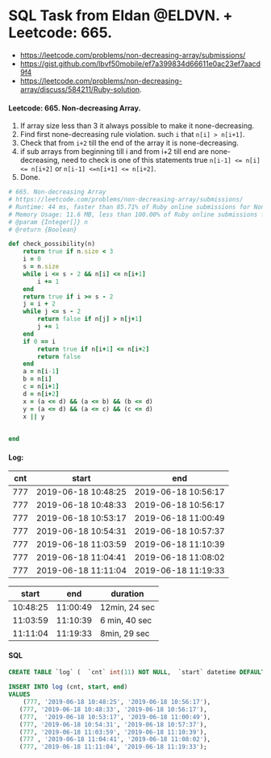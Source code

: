 # SQL Task from Eldan @ELDVN. + Leetcode: 665.

- https://leetcode.com/problems/non-decreasing-array/submissions/
- https://gist.github.com/lbvf50mobile/ef7a399834d66611e0ac23ef7aacd9f4
- https://leetcode.com/problems/non-decreasing-array/discuss/584211/Ruby-solution.

#### Leetcode: 665. Non-decreasing Array.
1. If array size less than 3 it always possible to make it none-decreasing.
2.  Find first  none-decreasing rule violation. such `i` that `n[i] > n[i+1]`.
3.  Check that from `i+2` till the end of the array it is none-decreasing.
4.  if sub arrays from beginning till i and from i+2 till end are none-decreasing, need to check is one of this statements true `n[i-1] <= n[i] <= n[i+2]` or `n[i-1] <=n[i+1] <= n[i+2]`.
5. Done.


```Ruby
# 665. Non-decreasing Array
# https://leetcode.com/problems/non-decreasing-array/submissions/
# Runtime: 44 ms, faster than 85.71% of Ruby online submissions for Non-decreasing Array.
# Memory Usage: 11.6 MB, less than 100.00% of Ruby online submissions for Non-decreasing Array.
# @param {Integer[]} n
# @return {Boolean}

def check_possibility(n)
    return true if n.size < 3
    i = 0
    s = n.size
    while i <= s - 2 && n[i] <= n[i+1]
        i += 1
    end
    return true if i >= s - 2
    j = i + 2
    while j <= s - 2
        return false if n[j] > n[j+1]
        j += 1
    end
    if 0 == i
        return true if n[i+1] <= n[i+2]
        return false
    end
    a = n[i-1]
    b = n[i]
    c = n[i+1]
    d = n[i+2]
    x = (a <= d) && (a <= b) && (b <= d)
    y = (a <= d) && (a <= c) && (c <= d)
    x || y
    
    
end
```

#### Log: 

cnt | start | end
--- | --- | ---
777 | 2019-06-18 10:48:25 | 2019-06-18 10:56:17
777 | 2019-06-18 10:48:33 | 2019-06-18 10:56:17
777 | 2019-06-18 10:53:17 | 2019-06-18 11:00:49
777 | 2019-06-18 10:54:31 | 2019-06-18 10:57:37
777 | 2019-06-18 11:03:59 | 2019-06-18 11:10:39
777 | 2019-06-18 11:04:41 | 2019-06-18 11:08:02
777 | 2019-06-18 11:11:04 | 2019-06-18 11:19:33

start | end | duration
--- | --- | ---
10:48:25 | 11:00:49 | 12min, 24 sec
11:03:59 | 11:10:39 | 6 min, 40 sec
11:11:04 | 11:19:33 | 8min, 29 sec

#### SQL
```SQL
CREATE TABLE `log` (  `cnt` int(11) NOT NULL,  `start` datetime DEFAULT NULL,  `end` datetime DEFAULT NULL) ENGINE=InnoDB DEFAULT CHARSET=utf8;

INSERT INTO log (cnt, start, end)
VALUES
    (777, '2019-06-18 10:48:25', '2019-06-18 10:56:17'),
   (777, '2019-06-18 10:48:33', '2019-06-18 10:56:17'),
   (777,  '2019-06-18 10:53:17', '2019-06-18 11:00:49'),
   (777, '2019-06-18 10:54:31', '2019-06-18 10:57:37'),
   (777, '2019-06-18 11:03:59', '2019-06-18 11:10:39'),
   (777 , '2019-06-18 11:04:41', '2019-06-18 11:08:02'),
   (777, '2019-06-18 11:11:04', '2019-06-18 11:19:33');
   
```
